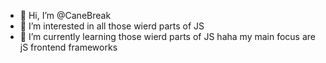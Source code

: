 - 👋 Hi, I’m @CaneBreak
- 👀 I’m interested in all those wierd parts of JS
- 🌱 I’m currently learning those wierd parts of JS haha my main focus are jS frontend frameworks

